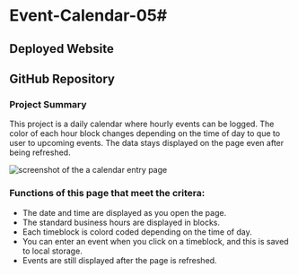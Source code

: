 # Event-Calendar-05#
## Deployed Website

## GitHub Repository


### Project Summary
This project is a daily calendar where hourly events can be logged. The color of each hour block changes depending on the time of day to que to user to upcoming events. The data stays displayed on the page even after being refreshed.

![screenshot of the a calendar entry page]()

### Functions of this page that meet the critera:
* The date and time are displayed as you open the page.
* The standard business hours are displayed in blocks.
* Each timeblock is colord coded depending on the time of day.
* You can enter an event when you click on a timeblock, and this is saved to local storage.
* Events are still displayed after the page is refreshed.